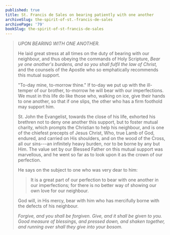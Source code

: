 ```yaml
---
published: true
title: St. Francis de Sales on bearing patiently with one another
archiveSlug: the-spirit-of-st.-francis-de-sales
archivePage: '79'
bookSlug: the-spirit-of-st-francis-de-sales
---
```


> *UPON BEARING WITH ONE ANOTHER.*
>
> He laid great stress at all times on the duty of bearing with our neighbour, and thus obeying the commands of Holy Scripture, *Bear ye one another's burdens, and so you shall fulfil the law of Christ,* and the counsels of the Apostle who so emphatically recommends this mutual support.
> 
> "To-day mine, to-morrow thine." If to-day we put up with the ill-temper of our brother, to-morrow he will bear with our imperfections. We must in this life do like those who, walking on ice, give their hands to one another, so that if one slips, the other who has a firm foothold may support him.
> 
> St. John the Evangelist, towards the close of his life, exhorted his brethren not to deny one another this support, but to foster mutual charity, which prompts the Christian to help his neighbour, and is one of the chiefest precepts of Jesus Christ, Who, true Lamb of God, endured, and carried on His shoulders, and on the wood of the Cross, all our sins---an infinitely heavy burden, nor to be borne by any but Him. The value set by our Blessed Father on this mutual support was marvellous, and he went so far as to look upon it as the crown of our perfection.
> 
> He says on the subject to one who was very dear to him:
> 
>> It is a great part of our perfection to bear with one another in our imperfections; for there is no better way of showing our own love for our neighbour.
> 
> God will, in His mercy, bear with him who has mercifully borne with the defects of his neighbour.
> 
> *Forgive, and you shall be forgiven. Give, and it shall be given to you. Good measure of blessings, and pressed down, and shaken together, and running over shall they give into your bosom.*

